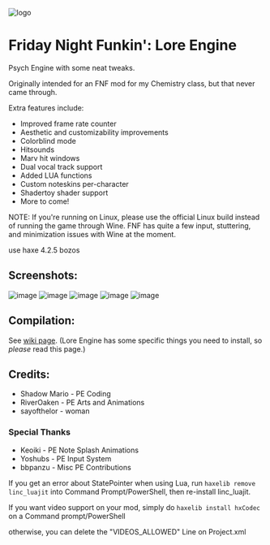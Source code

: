 ![logo](https://user-images.githubusercontent.com/35895538/184577297-98b08bcc-3144-45a7-b33f-64a11dc3c652.png)
# Friday Night Funkin': Lore Engine
Psych Engine with some neat tweaks.

Originally intended for an FNF mod for my Chemistry class, but that never came through.

Extra features include:
- Improved frame rate counter
- Aesthetic and customizability improvements
- Colorblind mode
- Hitsounds
- Marv hit windows
- Dual vocal track support
- Added LUA functions
- Custom noteskins per-character
- Shadertoy shader support
- More to come!

NOTE: If you're running on Linux, please use the official Linux build instead of running the game through Wine. FNF has quite a few input, stuttering, and minimization issues with Wine at the moment.

use haxe 4.2.5 bozos

## Screenshots:
![image](https://user-images.githubusercontent.com/35895538/184577088-49f7d70d-56af-4869-9f62-f25df2c396e2.png)
![image](https://user-images.githubusercontent.com/35895538/184577103-2946a3ed-95a8-4924-81f5-e41f36c2537e.png)
![image](https://user-images.githubusercontent.com/35895538/184577215-8128fee2-bfd9-44a2-b2e0-89ad614c06cf.png)
![image](https://user-images.githubusercontent.com/35895538/184577246-28225976-ae3b-48d9-a644-3f5e48ed70da.png)
![image](https://user-images.githubusercontent.com/35895538/184577280-c03ce108-7792-48fa-9430-7aa7e1e0f446.png)


## Compilation:
See [wiki page](https://github.com/sayofthelor/lore-engine/wiki/How-to-compile-Lore-Engine). (Lore Engine has some specific things you need to install, so *please* read this page.)
## Credits:
* Shadow Mario - PE Coding
* RiverOaken - PE Arts and Animations
* sayofthelor - woman
### Special Thanks
* Keoiki - PE Note Splash Animations
* Yoshubs - PE Input System
* bbpanzu - Misc PE Contributions

If you get an error about StatePointer when using Lua, run `haxelib remove linc_luajit` into Command Prompt/PowerShell, then re-install linc_luajit.

If you want video support on your mod, simply do `haxelib install hxCodec` on a Command prompt/PowerShell

otherwise, you can delete the "VIDEOS_ALLOWED" Line on Project.xml
